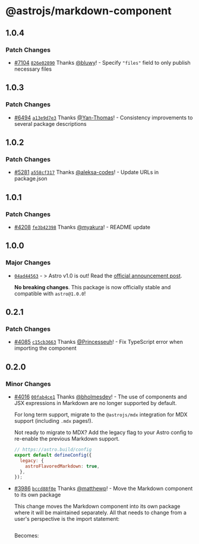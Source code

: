 # @astrojs/markdown-component

## 1.0.4

### Patch Changes

- [#7104](https://github.com/withastro/astro/pull/7104) [`826e02890`](https://github.com/withastro/astro/commit/826e0289005f645b902375b98d5549c6a95ccafa) Thanks [@bluwy](https://github.com/bluwy)! - Specify `"files"` field to only publish necessary files

## 1.0.3

### Patch Changes

- [#6494](https://github.com/withastro/astro/pull/6494) [`a13e9d7e3`](https://github.com/withastro/astro/commit/a13e9d7e33baccf51e7d4815f99b481ad174bc57) Thanks [@Yan-Thomas](https://github.com/Yan-Thomas)! - Consistency improvements to several package descriptions

## 1.0.2

### Patch Changes

- [#5281](https://github.com/withastro/astro/pull/5281) [`a558cf317`](https://github.com/withastro/astro/commit/a558cf317a98bfb79688a31ddb81c910e16e79c2) Thanks [@aleksa-codes](https://github.com/aleksa-codes)! - Update URLs in package.json

## 1.0.1

### Patch Changes

- [#4208](https://github.com/withastro/astro/pull/4208) [`fe3b42398`](https://github.com/withastro/astro/commit/fe3b423982faa87c106e6a072bb14cb0a6678064) Thanks [@myakura](https://github.com/myakura)! - README update

## 1.0.0

### Major Changes

- [`04ad44563`](https://github.com/withastro/astro/commit/04ad445632c67bdd60c1704e1e0dcbcaa27b9308) - > Astro v1.0 is out! Read the [official announcement post](https://astro.build/blog/astro-1/).

  **No breaking changes**. This package is now officially stable and compatible with `astro@1.0.0`!

## 0.2.1

### Patch Changes

- [#4085](https://github.com/withastro/astro/pull/4085) [`c15cb3663`](https://github.com/withastro/astro/commit/c15cb36636320012c7d0c9d6ac8620029da70b0b) Thanks [@Princesseuh](https://github.com/Princesseuh)! - Fix TypeScript error when importing the component

## 0.2.0

### Minor Changes

- [#4016](https://github.com/withastro/astro/pull/4016) [`00fab4ce1`](https://github.com/withastro/astro/commit/00fab4ce135eb799cac69140403d7724686733d6) Thanks [@bholmesdev](https://github.com/bholmesdev)! - The use of components and JSX expressions in Markdown are no longer supported by default.

  For long term support, migrate to the `@astrojs/mdx` integration for MDX support (including `.mdx` pages!).

  Not ready to migrate to MDX? Add the legacy flag to your Astro config to re-enable the previous Markdown support.

  ```js
  // https://astro.build/config
  export default defineConfig({
    legacy: {
      astroFlavoredMarkdown: true,
    },
  });
  ```

* [#3986](https://github.com/withastro/astro/pull/3986) [`bccd88f0e`](https://github.com/withastro/astro/commit/bccd88f0ebe1fbf383c0cee4b27a4c24c72dea72) Thanks [@matthewp](https://github.com/matthewp)! - Move the Markdown component to its own package

  This change moves the Markdown component into its own package where it will be maintained separately. All that needs to change from a user's perspective is the import statement:

  ```astro

  ```

  Becomes:

  ```astro

  ```
